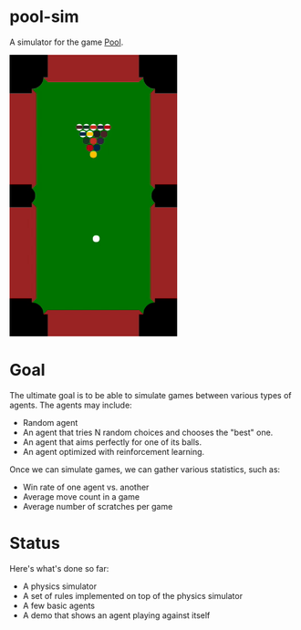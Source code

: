 # pool-sim

A simulator for the game [Pool](https://en.wikipedia.org/wiki/Pool_(cue_sports)).

![Short clip of the simulator in action](screenshot/table.gif)

# Goal

The ultimate goal is to be able to simulate games between various types of agents. The agents may include:

 * Random agent
 * An agent that tries N random choices and chooses the "best" one.
 * An agent that aims perfectly for one of its balls.
 * An agent optimized with reinforcement learning.

Once we can simulate games, we can gather various statistics, such as:

 * Win rate of one agent vs. another
 * Average move count in a game
 * Average number of scratches per game

# Status

Here's what's done so far:

 * A physics simulator
 * A set of rules implemented on top of the physics simulator
 * A few basic agents
 * A demo that shows an agent playing against itself
